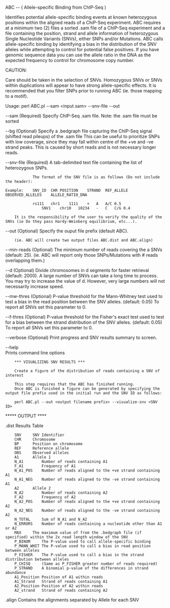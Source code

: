ABC -- ( Allele-specific Binding from ChIP-Seq ) 

Identifies potential allele-specific binding events at known heterozygous positions within the aligned reads of a ChiP-Seq experiment. 
ABC requires at a minimum two (2) files a sorted .sam file of a ChIP-Seq experiment and a file containing the position, strand and allele
information of heterozygous Single Nucleotide Variants (SNVs), either SNPs and/or Mutations. ABC calls allele-specific binding by identifying a bias in
the distribution of the SNV alleles while attempting to control for potential false positives. If you have genomic sequence data
you can use the allele ratio in the DNA as the expected frequency to control for chromosome copy number.

CAUTION:

Care should be taken in the selection of SNVs. Homozygous SNVs or SNVs within duplications will appear to have strong allele-specific effects. 
It is recommended that you filter SNPs prior to running ABC (ie. those mapping to a motif).

Usage: perl ABC.pl --sam <input.sam> --snv-file <snv filename> --out <output filename>

--sam (Required)
		Specify ChIP-Seq .sam file.
		Note: the .sam file must be sorted

--bg (Optional)
		Specify a .bedgraph file capturing the ChIP-Seq signal (shifted read pileups) of the .sam file
		This can be useful to prioritize SNPs with low coverage, since they may fall within centre of the +ve and -ve strand peaks.
		This is caused by short reads and is not necessary longer reads.

--snv-file (Required)
		A tab-delimited text file containing the list of heterozygous SNPs.

                The format of the SNV file is as follows (Do not include the header):

	Example:	SNV_ID	CHR	POSITION	STRAND	REF_ALLELE	OBSERVED_ALLELES	ALLELE_RATIO_DNA
           
	        	rs111	chr1	1111	+	A	A/C	0.5
                	SNV1	chr10	10234	-	C	C/G	0.4

		It is the responsibility of the user to verify the quality of the SNVs (ie Do they pass Hardy-Weinberg equilibrium, etc...).

--out (Optional)
		Specify the ouput file prefix (default ABC).

		(ie. ABC will create two output files ABC.dist and ABC.align)

--min-reads (Optional)
		The minimum number of reads covering the a SNVs (default: 25).
		(ie. ABC will report only those SNPs/Mutations with # reads overlapping them.)

--d (Optional)
		Divide chromosomes in d segments for faster retrieval (default: 2000). 
                A large number of SNVs can take a long time to process. You may try to increase the value of d.
		However, very large numbers will not necessarily increase speed.

--mw-thres (Optional)
		P-value threshold for the Mann-Whitney test used to test a bias in the read position between the SNV alleles. (default: 0.05)
		To report all SNVs set this parameter to 0.

--f-thres (Optional) 
		P-value threshold for the Fisher's exact test used to test for a bias between the strand distribution of the SNV alleles. (default: 0.05)
                To report all SNVs set this parameter to 0.

--verbose (Optional)
		Print progress and SNV results summary to screen.	

--help		
		Prints command line options


		***	VISUALIZING SNV RESULTS	***

		Create a figure of the distribution of reads containing a SNV of interest

		This step requires that the ABC has finished running.
		Once ABC is finished a figure can be generated by specifying the output file prefix used in the initial run and the SNV ID as follows:

		perl ABC.pl --out <output filename prefix> --visualize-snv <SNV ID>




***** OUTPUT ****

.dist		Results Table
		
		SNV		SNV Identifier
		CHR		Chromosome
		BP		Position on chromosome
		REF		Reference allele
		OBS		Observed alleles
		A1		Allele 1
		N_A1		Number of reads containing A1
		F_A1		Frequency of A1
		N_A1_POS	Number of reads aligned to the +ve strand containing A1
		N_A1_NEG	Number of reads aligned to the -ve strand containing A1
		A2		Allele 2 
		N_A2		Number of reads containing A2
		F_A2		Frequency of A2
		N_A2_POS	Number of reads aligned to the +ve strand containing A2
		N_A2_NEG	Number of reads aligned to the -ve strand containing A2
		N_TOTAL		Sum of N_A1 and N_A2
		N_ERRORS	Number of reads containing a nucleotide other than A1 or A2
		MAX		The maximum value of from the .bedgraph file (if specified) within the 2x read length window of the SNV
		P_BINOM		The P-value used to call allele-specific binding
		P_MANN_WHIT	The P-value used to call a bias in read position between alleles 
		P_FISHER	The P-value used to call a bias in the strand distribution between alleles
		P_CHISQ	 	(Same as P_FISHER greater number of reads required)
		P_STRAND	A binomial p-value of the differences in strand abundance 
		A1_Position	Position of A1 within reads
		A1_Strand	Strand of reads containing A1
		A2_Position	Position of A2 within reads 
		A2_strand	Strand of reads containing A2

.align		Contains the alignments separated by Allele for each SNV
